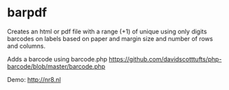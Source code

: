 # barpdf
Creates an html or pdf file with a range (+1) of unique using only digits barcodes on labels based on paper and 
margin size and number of rows and columns.

Adds a barcode using barcode.php
https://github.com/davidscotttufts/php-barcode/blob/master/barcode.php

Demo: http://nr8.nl